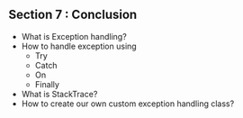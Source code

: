 ## Section 7 : Conclusion
- What is Exception handling?
- How to handle exception using
    - Try
    - Catch
    - On
    - Finally
- What is StackTrace?
- How to create our own custom exception handling class?